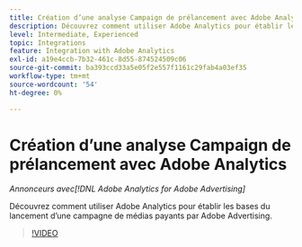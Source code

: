 ```yaml
---
title: Création d’une analyse Campaign de prélancement avec Adobe Analytics
description: Découvrez comment utiliser Adobe Analytics pour établir les bases du lancement d’une campagne de médias payants par Adobe Advertising.
level: Intermediate, Experienced
topic: Integrations
feature: Integration with Adobe Analytics
exl-id: a19e4ccb-7b32-461c-8d55-874524509c06
source-git-commit: ba393ccd33a5e05f2e557f1161c29fab4a03ef35
workflow-type: tm+mt
source-wordcount: '54'
ht-degree: 0%

---
```


# Création d’une analyse Campaign de prélancement avec Adobe Analytics

*Annonceurs avec[!DNL Adobe Analytics for Adobe Advertising]*

Découvrez comment utiliser Adobe Analytics pour établir les bases du lancement d’une campagne de médias payants par Adobe Advertising.

>[!VIDEO](https://video.tv.adobe.com/v/33501)
